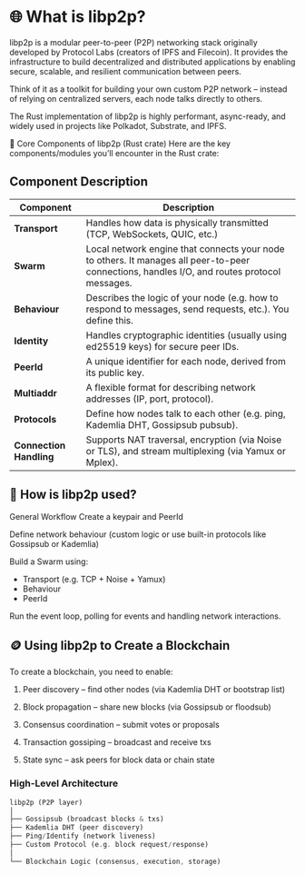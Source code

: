 # 🌐 What is libp2p?

libp2p is a modular peer-to-peer (P2P) networking stack originally developed by Protocol Labs (creators of IPFS and Filecoin). It provides the infrastructure to build decentralized and distributed applications by enabling secure, scalable, and resilient communication between peers.

Think of it as a toolkit for building your own custom P2P network – instead of relying on centralized servers, each node talks directly to others.

The Rust implementation of libp2p is highly performant, async-ready, and widely used in projects like Polkadot, Substrate, and IPFS.

🧱 Core Components of libp2p (Rust crate)
Here are the key components/modules you’ll encounter in the Rust crate:

## Component Description

| Component               | Description                                                                                               |
| ----------------------- | --------------------------------------------------------------------------------------------------------- |
| **Transport**           | Handles how data is physically transmitted (TCP, WebSockets, QUIC, etc.)                                  |
| **Swarm**               | Local network engine that connects your node to others. It manages all peer-to-peer connections, handles I/O, and routes protocol messages.       |
| **Behaviour**           | Describes the logic of your node (e.g. how to respond to messages, send requests, etc.). You define this. |
| **Identity**            | Handles cryptographic identities (usually using ed25519 keys) for secure peer IDs.                        |
| **PeerId**              | A unique identifier for each node, derived from its public key.                                           |
| **Multiaddr**           | A flexible format for describing network addresses (IP, port, protocol).                                  |
| **Protocols**           | Define how nodes talk to each other (e.g. ping, Kademlia DHT, Gossipsub pubsub).                          |
| **Connection Handling** | Supports NAT traversal, encryption (via Noise or TLS), and stream multiplexing (via Yamux or Mplex).      |

## 🔧 How is libp2p used?

General Workflow
Create a keypair and PeerId

Define network behaviour (custom logic or use built-in protocols like Gossipsub or Kademlia)

Build a Swarm using:

- Transport (e.g. TCP + Noise + Yamux)
- Behaviour
- PeerId

Run the event loop, polling for events and handling network interactions.

## 🪙 Using libp2p to Create a Blockchain

To create a blockchain, you need to enable:

1. Peer discovery – find other nodes (via Kademlia DHT or bootstrap list)

2. Block propagation – share new blocks (via Gossipsub or floodsub)

3. Consensus coordination – submit votes or proposals

4. Transaction gossiping – broadcast and receive txs

5. State sync – ask peers for block data or chain state

### High-Level Architecture

```rust
libp2p (P2P layer)
│
├── Gossipsub (broadcast blocks & txs)
├── Kademlia DHT (peer discovery)
├── Ping/Identify (network liveness)
├── Custom Protocol (e.g. block request/response)
│
└── Blockchain Logic (consensus, execution, storage)
```
